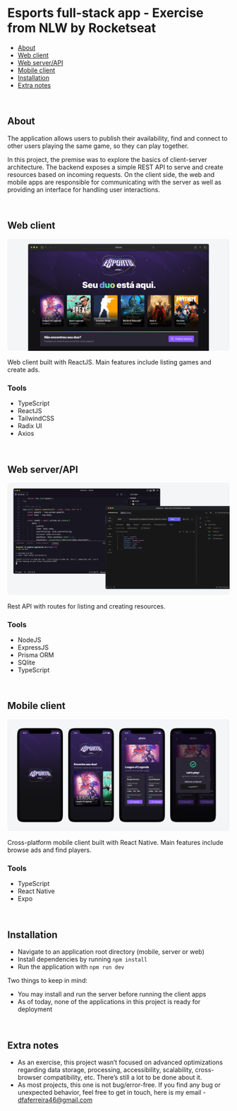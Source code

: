 # Esports full-stack app - Exercise from NLW by Rocketseat

-   [About](#about)
-   [Web client](#web-client)
-   [Web server/API](#web-serverapi)
-   [Mobile client](#mobile-client)
-   [Installation](#installation)
-   [Extra notes](#extra-notes)

<br>

## About

The application allows users to publish their availability, find and connect to other users playing the same game, so they can play together.

In this project, the premise was to explore the basics of client-server architecture. The backend exposes a simple REST API to serve and create resources based on incoming requests. On the client side, the web and mobile apps are responsible for communicating with the server as well as providing an interface for handling user interactions.

<br>

## Web client

<img src=".github/project-screenshot-web.png"><br>

Web client built with ReactJS. Main features include listing games and create ads.

### Tools

-   TypeScript
-   ReactJS
-   TailwindCSS
-   Radix UI
-   Axios

<br>

## Web server/API

<img src=".github/project-screenshot-backend.png"><br>

Rest API with routes for listing and creating resources.

### Tools

-   NodeJS
-   ExpressJS
-   Prisma ORM
-   SQlite
-   TypeScript

<br>

## Mobile client

<img src=".github/project-screenshot-mobile.png"><br>

Cross-platform mobile client built with React Native. Main features include browse ads and find players.

### Tools

-   TypeScript
-   React Native
-   Expo

<br>

## Installation

-   Navigate to an application root directory (mobile, server or web)
-   Install dependencies by running `npm install`
-   Run the application with `npm run dev`

Two things to keep in mind:

-   You may install and run the server before running the client apps
-   As of today, none of the applications in this project is ready for deployment

<br>

## Extra notes

-   As an exercise, this project wasn’t focused on advanced optimizations regarding data storage, processing, accessibility, scalability, cross-browser compatibility, etc. There’s still a lot to be done about it.
-   As most projects, this one is not bug/error-free. If you find any bug or unexpected behavior, feel free to get in touch, here is my email - dfaferreira46@gmail.com
